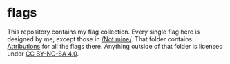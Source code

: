 # flags
This repository contains my flag collection. Every single flag here is designed by me, except those in [/Not mine/](/Not%20Mine/). That folder contains [Attributions](/Not%20mine/!Attributions) for all the flags there. Anything outside of that folder is licensed under [CC BY-NC-SA 4.0](https://creativecommons.org/licenses/by-nc-sa/4.0/).
